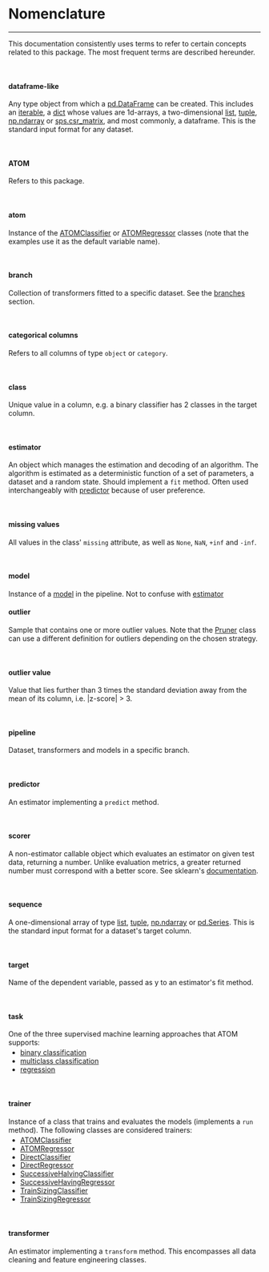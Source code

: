 # Nomenclature
--------------

This documentation consistently uses terms to refer to certain concepts
related to this package. The most frequent terms are described hereunder.

<br>

#### dataframe-like
Any type object from which a [pd.DataFrame](https://pandas.pydata.org/docs/reference/api/pandas.DataFrame.html)
can be created. This includes an [iterable](https://docs.python.org/3/glossary.html#term-iterable),
a [dict](https://docs.python.org/3/library/functions.html#func-dict)
whose values are 1d-arrays, a two-dimensional [list](https://docs.python.org/3/library/functions.html#func-list),
[tuple](https://docs.python.org/3/library/functions.html#func-tuple), [np.ndarray](https://numpy.org/doc/stable/reference/generated/numpy.ndarray.html) or
[sps.csr_matrix](https://docs.scipy.org/doc/scipy/reference/generated/scipy.sparse.csr_matrix.html),
and most commonly, a dataframe. This is the standard input format
for any dataset.

<br>

#### ATOM
Refers to this package.

<br>

#### atom
Instance of the [ATOMClassifier](../../API/ATOM/atomclassifier) or
[ATOMRegressor](../../API/ATOM/atomregressor) classes (note that the
examples use it as the default variable name).

<br>

#### branch
Collection of transformers fitted to a specific dataset. See
the [branches](../data_management/#branches) section.

<br>

#### categorical columns
Refers to all columns of type `object` or `category`.

<br>

#### class
Unique value in a column, e.g. a binary classifier has 2 classes in the
target column.

<br>


#### estimator
An object which manages the estimation and decoding of an algorithm.
The algorithm is estimated as a deterministic function of a set of
parameters, a dataset and a random state. Should implement a `fit`
method. Often used interchangeably with <a href="#predictor">predictor</a>
because of user preference.

<br>

#### missing values
All values in the class' `missing` attribute, as well as `None`, `NaN`,
`+inf` and `-inf`.

<br>

#### model
Instance of a [model](../models) in the pipeline. Not to confuse with
[estimator](#estimator)


#### outlier
Sample that contains one or more outlier values. Note that the
[Pruner](../../API/data_cleaning/pruner) class can use a different
definition for outliers depending on the chosen strategy.

<br>

#### outlier value
Value that lies further than 3 times the standard deviation away
from the mean of its column, i.e. |z-score| > 3.

<br>

#### pipeline
Dataset, transformers and models in a specific branch.

<br>

#### predictor
An estimator implementing a `predict` method.

<br>

#### scorer
A non-estimator callable object which evaluates an estimator on given
test data, returning a number. Unlike evaluation metrics, a greater
returned number must correspond with a better score. See sklearn's
[documentation](https://scikit-learn.org/stable/modules/model_evaluation.html#scoring-parameter).

<br>

#### sequence
A one-dimensional array of type [list](https://docs.python.org/3/library/functions.html#func-list),
[tuple](https://docs.python.org/3/library/functions.html#func-tuple),
[np.ndarray](https://numpy.org/doc/stable/reference/generated/numpy.ndarray.html)
or [pd.Series](https://pandas.pydata.org/docs/reference/api/pandas.Series.html).
This is the standard input format for a dataset's target column.

<br>

#### target
Name of the dependent variable, passed as y to an estimator's fit method.

<br>

#### task
One of the three supervised machine learning approaches that ATOM supports:

<ul style="line-height:1.2em;margin-top:-10px">
<li><a href="https://en.wikipedia.org/wiki/Binary_classification">binary classification</a></li>
<li><a href="https://en.wikipedia.org/wiki/Multiclass_classification">multiclass classification</a></li>
<li><a href="https://en.wikipedia.org/wiki/Regression_analysis">regression</a></li>
</ul>

<br>

#### trainer
Instance of a class that trains and evaluates the models (implements a
`run` method). The following classes are considered trainers:

<ul style="line-height:1.2em;margin-top:-10px">
<li><a href="../../API/ATOM/atomclassifier">ATOMClassifier</a></li>
<li><a href="../../API/ATOM/atomregressor">ATOMRegressor</a></li>
<li><a href="../../API/training/directclassifier">DirectClassifier</a></li>
<li><a href="../../API/training/directregressor">DirectRegressor</a></li>
<li><a href="../../API/training/successivehalvingclassifier">SuccessiveHalvingClassifier</a></li>
<li><a href="../../API/training/successivehalvingregressor">SuccessiveHavingRegressor</a></li>
<li><a href="../../API/training/trainsizingclassifier">TrainSizingClassifier</a></li>
<li><a href="../../API/training/trainsizingregressor">TrainSizingRegressor</a></li>
</ul>

<br>

#### transformer
An estimator implementing a `transform` method. This encompasses all
data cleaning and feature engineering classes.
